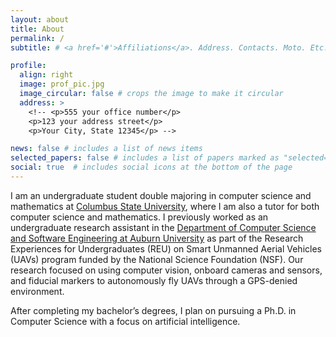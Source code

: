 ```yaml
---
layout: about
title: About
permalink: /
subtitle: # <a href='#'>Affiliations</a>. Address. Contacts. Moto. Etc.

profile:
  align: right
  image: prof_pic.jpg
  image_circular: false # crops the image to make it circular
  address: >
    <!-- <p>555 your office number</p>
    <p>123 your address street</p>
    <p>Your City, State 12345</p> -->

news: false # includes a list of news items
selected_papers: false # includes a list of papers marked as "selected={true}"
social: true  # includes social icons at the bottom of the page
---
```


I am an undergraduate student double majoring in computer science and mathematics at [Columbus State University](https://www.columbusstate.edu/), where I am also a tutor for both computer science and mathematics. I previously worked as an undergraduate research assistant in the [Department of Computer Science and Software Engineering at Auburn University](https://eng.auburn.edu/csse/) as part of the Research Experiences for Undergraduates (REU) on Smart Unmanned Aerial Vehicles (UAVs) program funded by the National Science Foundation (NSF). Our research focused on using computer vision, onboard cameras and sensors, and fiducial markers to autonomously fly UAVs through a GPS-denied environment.

After completing my bachelor’s degrees, I plan on pursuing a Ph.D. in Computer Science with a focus on artificial intelligence.

<!-- Write your bio here. Tell the world about yourself. Link to your favorite [subreddit](http://reddit.com). You can put a picture in, too. The code is already in, just name your picture `prof_pic.jpg` and put it in the `img/` folder.

Put your address / P.O. box / other info right below your picture. You can also disable any these elements by editing `profile` property of the YAML header of your `_pages/about.md`. Edit `_bibliography/papers.bib` and Jekyll will render your [publications page](/al-folio/publications/) automatically.

Link to your social media connections, too. This theme is set up to use [Font Awesome icons](http://fortawesome.github.io/Font-Awesome/) and [Academicons](https://jpswalsh.github.io/academicons/), like the ones below. Add your Facebook, Twitter, LinkedIn, Google Scholar, or just disable all of them. -->
